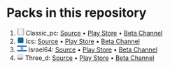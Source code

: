# Packs in this repository
1. <img src='classic_pc/apk/flag/flag.png' height='16'>&nbsp;Classic_pc: [Source](classic_pc) • [Play Store](https://play.google.com/store/apps/details?id=com.kasahorow.android.keyboard.app.theme.classic_pc) • [Beta Channel](https://play.google.com/apps/testing/com.kasahorow.android.keyboard.app.theme.classic_pc)
1. <img src='ics/apk/flag/flag.png' height='16'>&nbsp;Ics: [Source](ics) • [Play Store](https://play.google.com/store/apps/details?id=com.kasahorow.android.keyboard.app.theme.ics) • [Beta Channel](https://play.google.com/apps/testing/com.kasahorow.android.keyboard.app.theme.ics)
1. <img src='israel64/apk/flag/flag.png' height='16'>&nbsp;Israel64: [Source](israel64) • [Play Store](https://play.google.com/store/apps/details?id=com.kasahorow.android.keyboard.app.theme.israel64) • [Beta Channel](https://play.google.com/apps/testing/com.kasahorow.android.keyboard.app.theme.israel64)
1. <img src='three_d/apk/flag/flag.png' height='16'>&nbsp;Three_d: [Source](three_d) • [Play Store](https://play.google.com/store/apps/details?id=com.kasahorow.android.keyboard.app.theme.three_d) • [Beta Channel](https://play.google.com/apps/testing/com.kasahorow.android.keyboard.app.theme.three_d)

